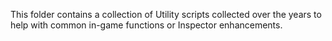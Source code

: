 This folder contains a collection of Utility scripts collected over the years to help with common in-game functions or Inspector enhancements.
